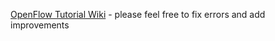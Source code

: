 [OpenFlow Tutorial Wiki](https://github.com/mininet/openflow-tutorial/wiki) - please feel free to fix errors and add improvements